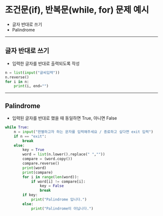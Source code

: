 # 조건문(if), 반복문(while, for) 문제 예시
  - 글자 반대로 쓰기
  - Palindrome

---

## 글자 반대로 쓰기
  -  입력한 글자를 반대로 출력되도록 작성

  ```Python
  n = list(input("글씨입력"))
  n.reverse()
  for i in n:
      print(i, end="")
  ```

---

## Palindrome
  - 입력된 글자를 반대로 했을 때 동일하면 True, 아니면 False

  ```Python
  while True:
      n = input("판별하고자 하는 문자를 입력해주세요 / 종료하고 싶다면 exit 입력")
      if n == "exit":
          break
      else:
          key = True
          word = list(n.lower().replace(" ",""))
          compare = (word.copy())
          compare.reverse()
          print(word)
          print(compare)
          for i in range(len(word)):
              if word[i] != compare[i]:
                  key = False
                  break
          if key:
              print("Palindrome 입니다.")
          else:
              print("Palindrome이 아닙니다.")
  ```
